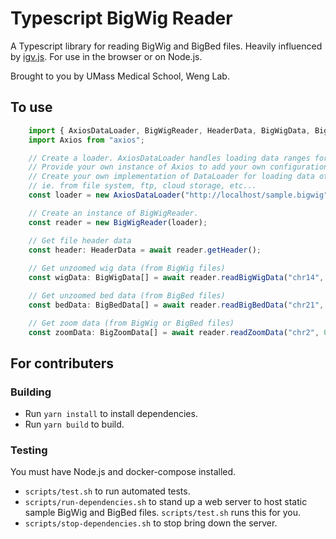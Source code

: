 # Typescript BigWig Reader
A Typescript library for reading BigWig and BigBed files. Heavily influenced by [igv.js](https://github.com/igvteam/igv.js). For use in the browser or on Node.js.

Brought to you by UMass Medical School, Weng Lab.

## To use
```typescript
    import { AxiosDataLoader, BigWigReader, HeaderData, BigWigData, BigBedData, BigZoomData } from "bigwig-reader";
    import Axios from "axios";

    // Create a loader. AxiosDataLoader handles loading data ranges for http requests.
    // Provide your own instance of Axios to add your own configurations.
    // Create your own implementation of DataLoader for loading data other ways, 
    // ie. from file system, ftp, cloud storage, etc...
    const loader = new AxiosDataLoader("http://localhost/sample.bigwig", Axios.create());

    // Create an instance of BigWigReader.
    const reader = new BigWigReader(loader);

    // Get file header data
    const header: HeaderData = await reader.getHeader();
    
    // Get unzoomed wig data (from BigWig files)
    const wigData: BigWigData[] = await reader.readBigWigData("chr14", 19_485_000, "chr14", 20_000_100);

    // Get unzoomed bed data (from BigBed files)
    const bedData: BigBedData[] = await reader.readBigBedData("chr21", 10_000_000, "chr21", 20_000_000);

    // Get zoom data (from BigWig or BigBed files)
    const zoomData: BigZoomData[] = await reader.readZoomData("chr2", 0, "chr6", 1000, 9);
```

## For contributers

### Building
* Run `yarn install` to install dependencies.
* Run `yarn build` to build.

### Testing
You must have Node.js and docker-compose installed. 
* `scripts/test.sh` to run automated tests.
* `scripts/run-dependencies.sh` to stand up a web server to host static sample BigWig and BigBed files. `scripts/test.sh` runs this for you.
* `scripts/stop-dependencies.sh` to stop bring down the server.